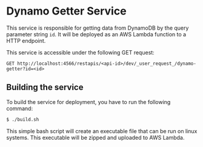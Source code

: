 # Dynamo Getter Service

This service is responsible for getting data from DynamoDB by the query parameter string
`id`. It will be deployed as an AWS Lambda function to a HTTP endpoint.

This service is accessible under the following GET request:

```text
GET http://localhost:4566/restapis/<api-id>/dev/_user_request_/dynamo-getter?id=<id>
```

## Building the service

To build the service for deployment, you have to run the following command:

```sh
$ ./build.sh
```

This simple bash script will create an executable file that can be run on linux systems.
This executable will be zipped and uploaded to AWS Lambda.

